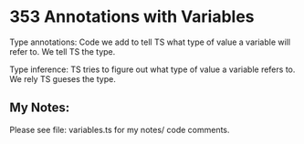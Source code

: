 # 353 Annotations with Variables

Type annotations:
Code we add to tell TS what type of value a variable will refer to.
We tell TS the type.

Type inference:
TS tries to figure out what type of value a variable refers to.
We rely TS gueses the type.

## My Notes:

Please see file: variables.ts
for my notes/ code comments.